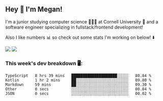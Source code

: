 ## Hey 👋 I'm Megan! 
I'm a junior studying computer science 👩🏻‍💻 at Cornell University 🐻 and a software engineer specializing in fullstack/frontend development!

Also I like numbers 📊 so check out some stats I'm working on below! ⬇️

<img src="https://github-readme-stats.vercel.app/api?username=meganyin13&show_icons=true&hide=stars&count_private=true" />

<img src="https://github-readme-stats.vercel.app/api/top-langs/?username=meganyin13&layout=compact&hide=Jupyter%20Notebook" />

### This week's dev breakdown 🖥:
<!--START_SECTION:waka-->
```text
TypeScript   8 hrs 39 mins   ████████████████████░░░░░   80.84 % 
Kotlin       1 hr 2 mins     ██░░░░░░░░░░░░░░░░░░░░░░░   09.80 % 
Markdown     59 mins         ██░░░░░░░░░░░░░░░░░░░░░░░   09.30 % 
Other        0 secs          ░░░░░░░░░░░░░░░░░░░░░░░░░   00.04 % 
JSON         0 secs          ░░░░░░░░░░░░░░░░░░░░░░░░░   00.02 %
```
<!--END_SECTION:waka-->